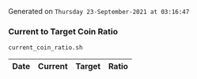 Generated on `Thursday 23-September-2021 at 03:16:47`

### Current to Target Coin Ratio
`current_coin_ratio.sh`

Date|Current|Target|Ratio
---|---|---|---
